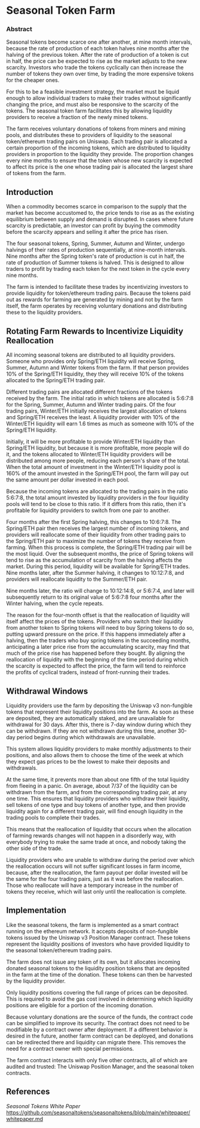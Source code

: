 # Seasonal Token Farm

### Abstract

Seasonal tokens become scarce one after another, at mine month intervals, because the rate of production of each token halves nine months after the halving of the previous token. After the rate of production of a token is cut in half, the price can be expected to rise as the market adjusts to the new scarcity. Investors who trade the tokens cyclically can then increase the number of tokens they own over time, by trading the more expensive tokens for the cheaper ones. 

For this to be a feasible investment strategy, the market must be liquid enough to allow individual traders to make their trades without significantly changing the price, and must also be responsive to the scarcity of the tokens. The seasonal token farm facilitates this by allowing liquidity providers to receive a fraction of the newly mined tokens.

The farm receives voluntary donations of tokens from miners and mining pools, and distributes these to providers of liquidity to the seasonal token/ethereum trading pairs on Uniswap. Each trading pair is allocated a certain proportion of the incoming tokens, which are distributed to liquidity providers in proportion to the liquidity they provide. The proportion changes every nine months to ensure that the token whose new scarcity is expected to affect its price is the one whose trading pair is allocated the largest share of tokens from the farm.


## Introduction

When a commodity becomes scarce in comparison to the supply that the market has become accustomed to, the price tends to rise as as the existing equilibrium between supply and demand is disrupted. In cases where future scarcity is predictable, an investor can profit by buying the commodity before the scarcity appears and selling it after the price has risen. 

The four seasonal tokens, Spring, Summer, Autumn and Winter, undergo halvings of their rates of production sequentially, at nine-month intervals. Nine months after the Spring token's rate of production is cut in half, the rate of production of Summer tokens is halved. This is designed to allow traders to profit by trading each token for the next token in the cycle every nine months.

The farm is intended to facilitate these trades by incentivizing investors to provide liquidity for token/ethereum trading pairs. Because the tokens paid out as rewards for farming are generated by mining and not by the farm itself, the farm operates by receiving voluntary donations and distributing these to the liquidity providers.


## Rotating Farm Rewards to Incentivize Liquidity Reallocation

All incoming seasonal tokens are distributed to all liquidity providers. Someone who provides only Spring/ETH liquidity will receive Spring, Summer, Autumn and Winter tokens from the farm. If that person provides 10% of the Spring/ETH liquidity, they they will receive 10% of the tokens allocated to the Spring/ETH trading pair.

Different trading pairs are allocated different fractions of the tokens received by the farm. The initial ratio in which tokens are allocated is 5:6:7:8 for the Spring, Summer, Autumn and Winter trading pairs. Of the four trading pairs, Winter/ETH initially receives the largest allocation of tokens and Spring/ETH receives the least. A liquidity provider with 10% of the Winter/ETH liquidity will earn 1.6 times as much as someone with 10% of the Spring/ETH liquidity.

Initially, it will be more profitable to provide Winter/ETH liquidity than Spring/ETH liquidity, but because it is more profitable, more people will do it, and the tokens allocated to Winter/ETH liquidity providers will be distributed among more people, reducing each person's share of the total. When the total amount of investment in the Winter/ETH liquidity pool is 160% of the amount invested in the Spring/ETH pool, the farm will pay out the same amount per dollar invested in each pool.

Because the incoming tokens are allocated to the trading pairs in the ratio 5:6:7:8, the total amount invested by liquidity providers in the four liquidity pools will tend to be close to this ratio. If it differs from this ratio, then it's profitable for liquidity providers to switch from one pair to another.

Four months after the first Spring halving, this changes to 10:6:7:8. The Spring/ETH pair then receives the largest number of incoming tokens, and providers will reallocate some of their liquidity from other trading pairs to the Spring/ETH pair to maximize the number of tokens they receive from farming. When this process is complete, the Spring/ETH trading pair will be the most liquid. Over the subsequent months, the price of Spring tokens will tend to rise as the accumulation of scarcity from the halving affects the market. During this period, liquidity will be available for Spring/ETH trades. Nine months later, after the Summer halving, it changes to 10:12:7:8, and providers will reallocate liquidity to the Summer/ETH pair.

Nine months later, the ratio will change to 10:12:14:8, or 5:6:7:4, and later will subsequently return to its original value of 5:6:7:8 four months after the Winter halving, when the cycle repeats.

The reason for the four-month offset is that the reallocation of liquidity will itself affect the prices of the tokens. Providers who switch their liquidity from another token to Spring tokens will need to buy Spring tokens to do so, putting upward pressure on the price. If this happens immediately after a halving, then the traders who buy spring tokens in the succeeding months, anticipating a later price rise from the accumulating scarcity, may find that much of the price rise has happened before they bought. By aligning the reallocation of liquidity with the beginning of the time period during which the scarcity is expected to affect the price, the farm will tend to reinforce the profits of cyclical traders, instead of front-running their trades.


## Withdrawal Windows

Liquidity providers use the farm by depositing the Uniswap v3 non-fungible tokens that represent their liquidity positions into the farm. As soon as these are deposited, they are automatically staked, and are unavailable for withdrawal for 30 days. After this, there is 7-day window during which they can be withdrawn. If they are not withdrawn during this time, another 30-day period begins during which withdrawals are unavailable.

This system allows liquidity providers to make monthly adjustments to their positions, and also allows them to choose the time of the week at which they expect gas prices to be the lowest to make their deposits and withdrawals.

At the same time, it prevents more than about one fifth of the total liquidity from fleeing in a panic. On average, about 7/37 of the liquidity can be withdrawn from the farm, and from the corresponding trading pair, at any one time. This ensures that liquidity providers who withdraw their liquidity, sell tokens of one type and buy tokens of another type, and then provide liquidity again for a different trading pair, will find enough liquidity in the trading pools to complete their trades.

This means that the reallocation of liquidity that occurs when the allocation of farming rewards changes will not happen in a disorderly way, with everybody trying to make the same trade at once, and nobody taking the other side of the trade.

Liquidity providers who are unable to withdraw during the period over which the reallocation occurs will not suffer significant losses in farm income, because, after the reallocation, the farm payout per dollar invested will be the same for the four trading pairs, just as it was before the reallocation. Those who reallocate will have a temporary increase in the number of tokens they receive, which will last only until the reallocation is complete.


## Implementation

Like the seasonal tokens, the farm is implemented as a smart contract running on the ethereum network. It accepts deposits of non-fungible tokens issued by the Uniswap v3 Position Manager contract. These tokens represent the liquidity positions of investors who have provided liquidity to the seasonal token/ethereum trading pairs.

The farm does not issue any token of its own, but it allocates incoming donated seasonal tokens to the liquidity position tokens that are deposited in the farm at the time of the donation. These tokens can then be harvested by the liquidity provider.

Only liquidity positions covering the full range of prices can be deposited. This is required to avoid the gas cost involved in determining which liquidity positions are eligible for a portion of the incoming donation. 

Because voluntary donations are the source of the funds, the contract code can be simplified to improve its security. The contract does not need to be modifiable by a contract owner after deployment. If a different behavior is desired in the future, another farm contract can be deployed, and donations can be redirected there and liquidity can migrate there. This removes the need for a contract owner with special permissions.

The farm contract interacts with only five other contracts, all of which are audited and trusted: The Uniswap Position Manager, and the seasonal token contracts.


## References

*Seasonal Tokens White Paper*
<br>
    https://github.com/seasonaltokens/seasonaltokens/blob/main/whitepaper/whitepaper.md
